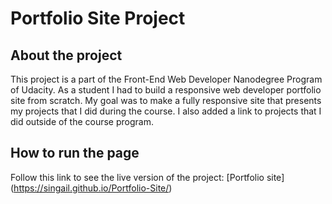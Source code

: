 # Portfolio Site Project

## About the project

This project is a part of the Front-End Web Developer Nanodegree Program of Udacity. As a student I had to build a responsive web developer portfolio site from scratch. My goal was to make a fully responsive site that presents my projects that I did during the course. I also added a link to projects that I did outside of the course program. 

## How to run the page

Follow this link to see the live version of the project: [Portfolio site] (https://singail.github.io/Portfolio-Site/)


